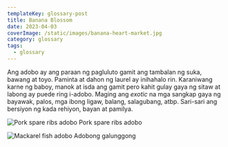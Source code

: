 ```yaml
---
templateKey: glossary-post
title: Banana Blossom
date: 2023-04-03
coverImage: /static/images/banana-heart-market.jpg
category: glossary
tags:
  - glossary
---
```


Ang adobo ay ang paraan ng pagluluto gamit ang tambalan ng suka, bawang at toyo. Paminta at dahon ng laurel ay inihahalo rin. Karaniwang karne ng baboy, manok at isda ang gamit pero kahit gulay gaya ng sitaw at labong ay puede ring i-adobo. Maging ang _exotic_ na mga sangkap gaya ng bayawak, palos, mga ibong ligaw, balang, salagubang, atbp. Sari-sari ang bersiyon ng kada rehiyon, bayan at pamilya.

![Pork spare ribs adobo](/static/images/spare-ribs-adobo.jpg)
Pork spare ribs adobo

![Mackarel fish adobo](/static/images/caballa-adobo.jpg?nf_resize=fit&w=960)
Adobong galunggong

